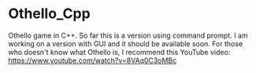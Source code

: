 # Othello_Cpp
Othello game in C++.
So far this is a version using command prompt. I am working on a version with GUI and it should be available soon.
For those who doesn't know what Othello is, I recommend this YouTube video:
https://www.youtube.com/watch?v=8VAq0C3oMBc
